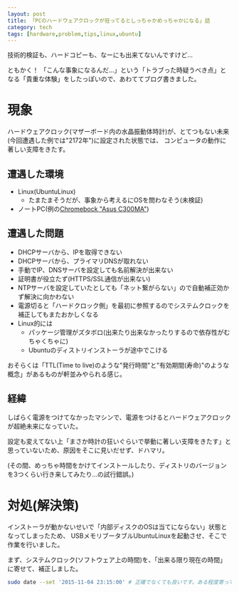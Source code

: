 ```yaml
---
layout: post
title: 「PCのハードウェアクロックが狂ってるとしっちゃかめっちゃかになる」話
category: tech
tags: [hardware,problem,tips,linux,ubuntu]
---
```


技術的検証も、ハードコピーも、なーにも出来てないんですけど…

ともかく！ 「こんな事象になるんだ…」という「トラブった時疑うべき点」となる「貴重な体験」をしたっぽいので、あわててブログ書きました。

# 現象

ハードウェアクロック(マザーボード内の水晶振動体時計)が、とてつもない未来(今回遭遇した例では"2172年")に設定された状態では、
コンピュータの動作に著しい支障をきたす。

## 遭遇した環境

+ Linux(UbuntuLinux)
  + たまたまそうだが、事象から考えるにOSを問わなそう(未検証)
+ ノートPC(例の[Chromebock "Asus C300MA"](http://kazuhito-m.github.io/tech/2015/10/04/choromebook-c300ma-ubuntu-boot/))

## 遭遇した問題

+ DHCPサーバから、IPを取得できない
+ DHCPサーバから、プライマリDNSが取れない
+ 手動でIP、DNSサーバを設定しても名前解決が出来ない
+ 証明書が役立たず(HTTPS/SSL通信が出来ない)
+ NTPサーバを設定していたとしても「ネット繋がらない」ので自動補正効かず解決に向かわない
+ 電源切ると「ハードクロック側」を最初に参照するのでシステムクロックを補正してもまたおかしくなる
+ Linux的には
  + パッケージ管理がズタボロ(出来たり出来なかったりするので依存性がむちゃくちゃに)
  + Ubuntuのディストリインストーラが途中でこける

おそらくは「TTL(Time to live)のような"発行時間"と"有効期間(寿命)"のような概念」があるものが軒並みやられる感じ。

## 経緯

しばらく電源をつけてなかったマシンで、電源をつけるとハードウェアクロックが超絶未来になっていた。

設定も変えてない上「まさか時計の狂いぐらいで挙動に著しい支障をきたす」と思っていないため、原因をそこに見いだせず、ドハマリ。

(その間、めっちゃ時間をかけてインストールしたり、ディストリのバージョンを3つくらい行き来してみたり…の試行錯誤。)

# 対処(解決策)

インストーラが動かないせいで「内部ディスクのOSは当てにならない」状態となってしまったため、
USBメモリブータブルUbuntuLinuxを起動させ、そこで作業を行いました。

まず、システムクロック(ソフトウェア上の時間)を、「出来る限り現在の時間」に寄せて、補正しました。

```bash
sudo date --set '2015-11-04 23:15:00' # 正確でなくても良いです。ある程度寄ってれば…
```
